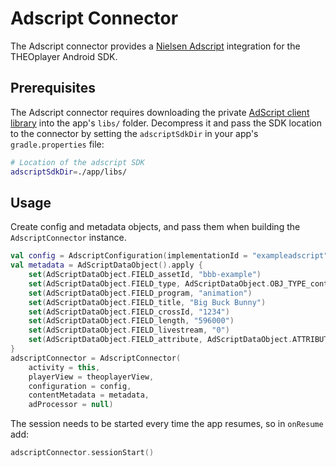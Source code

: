 # Adscript Connector

The Adscript connector provides a [Nielsen Adscript](https://adscript.admosphere.cz/) integration for 
the THEOplayer Android SDK.

## Prerequisites

The Adscript connector requires downloading the private 
[AdScript client library](https://adscript.admosphere.cz/download/AdScriptApiClient_v1.0.10.aar.gz) 
into the app's `libs/` folder. Decompress it and pass the SDK location to the connector 
by setting the `adscriptSdkDir` in your app's `gradle.properties` file:

```bash
# Location of the adscript SDK
adscriptSdkDir=./app/libs/
```

## Usage

Create config and metadata objects, and pass them when building the `AdscriptConnector` instance.  

```kotlin
val config = AdscriptConfiguration(implementationId = "exampleadscript", debug = true)
val metadata = AdScriptDataObject().apply {
    set(AdScriptDataObject.FIELD_assetId, "bbb-example")
    set(AdScriptDataObject.FIELD_type, AdScriptDataObject.OBJ_TYPE_content)
    set(AdScriptDataObject.FIELD_program, "animation")
    set(AdScriptDataObject.FIELD_title, "Big Buck Bunny")
    set(AdScriptDataObject.FIELD_crossId, "1234")
    set(AdScriptDataObject.FIELD_length, "596000")
    set(AdScriptDataObject.FIELD_livestream, "0")
    set(AdScriptDataObject.FIELD_attribute, AdScriptDataObject.ATTRIBUTE_RegularProgram)
}
adscriptConnector = AdscriptConnector(
    activity = this,
    playerView = theoplayerView,
    configuration = config,
    contentMetadata = metadata,
    adProcessor = null)
```

The session needs to be started every time the app resumes, so in `onResume` add:

```kotlin
adscriptConnector.sessionStart()
```